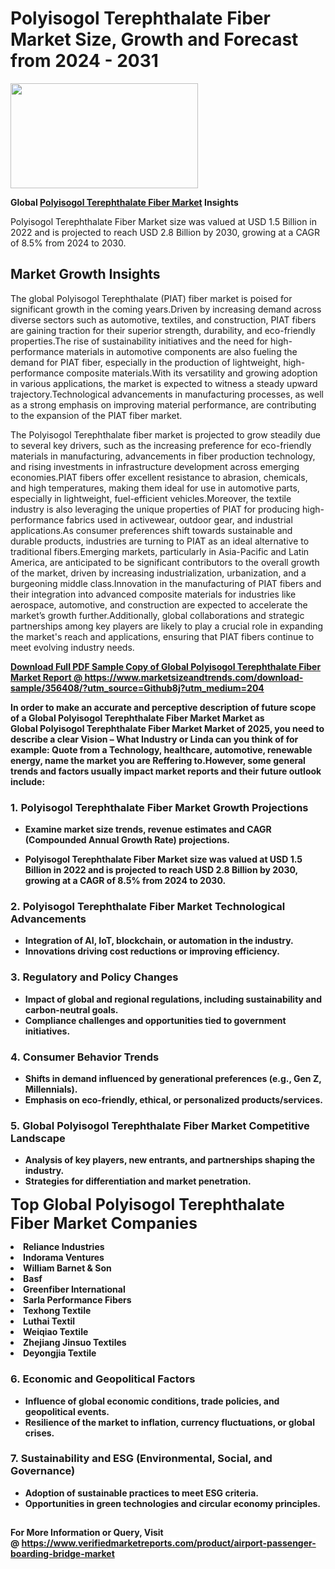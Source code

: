 <H1>Polyisogol Terephthalate Fiber Market Size, Growth and Forecast from 2024 - 2031</H1><img class="aligncenter size-medium wp-image-584254" src="https://thirdeyenews.in/wp-content/uploads/2024/09/Global-Market-Research-300x168.jpeg" alt="" width="300" height="168" /><p><strong>Global&nbsp;<a href="https://www.marketsizeandtrends.com/download-sample/356408/?utm_source=Github8j?utm_medium=204">Polyisogol Terephthalate Fiber Market</a> Insights</strong></p><p>Polyisogol Terephthalate Fiber Market size was valued at USD 1.5 Billion in 2022 and is projected to reach USD 2.8 Billion by 2030, growing at a CAGR of 8.5% from 2024 to 2030.</p><p><h2>Market Growth Insights</h2> <p>The global Polyisogol Terephthalate (PIAT) fiber market is poised for significant growth in the coming years.Driven by increasing demand across diverse sectors such as automotive, textiles, and construction, PIAT fibers are gaining traction for their superior strength, durability, and eco-friendly properties.The rise of sustainability initiatives and the need for high-performance materials in automotive components are also fueling the demand for PIAT fiber, especially in the production of lightweight, high-performance composite materials.With its versatility and growing adoption in various applications, the market is expected to witness a steady upward trajectory.Technological advancements in manufacturing processes, as well as a strong emphasis on improving material performance, are contributing to the expansion of the PIAT fiber market.</p> <p><strong><a href="#"></a></strong></p> <p>The Polyisogol Terephthalate fiber market is projected to grow steadily due to several key drivers, such as the increasing preference for eco-friendly materials in manufacturing, advancements in fiber production technology, and rising investments in infrastructure development across emerging economies.PIAT fibers offer excellent resistance to abrasion, chemicals, and high temperatures, making them ideal for use in automotive parts, especially in lightweight, fuel-efficient vehicles.Moreover, the textile industry is also leveraging the unique properties of PIAT for producing high-performance fabrics used in activewear, outdoor gear, and industrial applications.As consumer preferences shift towards sustainable and durable products, industries are turning to PIAT as an ideal alternative to traditional fibers.Emerging markets, particularly in Asia-Pacific and Latin America, are anticipated to be significant contributors to the overall growth of the market, driven by increasing industrialization, urbanization, and a burgeoning middle class.Innovation in the manufacturing of PIAT fibers and their integration into advanced composite materials for industries like aerospace, automotive, and construction are expected to accelerate the market’s growth further.Additionally, global collaborations and strategic partnerships among key players are likely to play a crucial role in expanding the market's reach and applications, ensuring that PIAT fibers continue to meet evolving industry needs.<p><strong><a href="#"></p><p><span class=""><strong>Download Full PDF Sample Copy of Global Polyisogol Terephthalate Fiber Market Report</strong> @ <a href="https://www.marketsizeandtrends.com/download-sample/356408/?utm_source=Github8j?utm_medium=204" target="_blank">https://www.marketsizeandtrends.com/download-sample/356408/?utm_source=Github8j?utm_medium=204</a></span></p><p>In order to make an accurate and perceptive description of future scope of a Global&nbsp;Polyisogol Terephthalate Fiber Market Market as Global&nbsp;Polyisogol Terephthalate Fiber Market Market of 2025, you need to describe a clear Vision &ndash; What Industry or Linda can you think of for example: Quote from a Technology, healthcare, automotive, renewable energy, name the market you are Reffering to.However, some general trends and factors usually impact market reports and their future outlook include:</p><h3>1.&nbsp;<strong>Polyisogol Terephthalate Fiber Market Growth Projections</strong></h3><ul><li>Examine market size trends, revenue estimates and CAGR (Compounded Annual Growth Rate) projections.</li><li><p>Polyisogol Terephthalate Fiber Market size was valued at USD 1.5 Billion in 2022 and is projected to reach USD 2.8 Billion by 2030, growing at a CAGR of 8.5% from 2024 to 2030.</p></li></ul><h3>2.&nbsp;<strong>Polyisogol Terephthalate Fiber Market Technological Advancements</strong></h3><ul><li>Integration of AI, IoT, blockchain, or automation in the industry.</li><li>Innovations driving cost reductions or improving efficiency.</li></ul><h3>3.&nbsp;<strong>Regulatory and Policy Changes</strong></h3><ul><li>Impact of global and regional regulations, including sustainability and carbon-neutral goals.</li><li>Compliance challenges and opportunities tied to government initiatives.</li></ul><h3>4.&nbsp;<strong>Consumer Behavior Trends</strong></h3><ul><li>Shifts in demand influenced by generational preferences (e.g., Gen Z, Millennials).</li><li>Emphasis on eco-friendly, ethical, or personalized products/services.</li></ul><h3>5.&nbsp;<strong>Global Polyisogol Terephthalate Fiber Market Competitive Landscape</strong></h3><ul><li>Analysis of key players, new entrants, and partnerships shaping the industry.</li><li>Strategies for differentiation and market penetration.</li></ul><p data-pm-slice="1 1 []"><span style="color: inherit; font-family: inherit; font-size: 25px;">Top Global Polyisogol Terephthalate Fiber Market Companies</span></p><div class="" data-test-id=""><p><li>Reliance Industries</li><li> Indorama Ventures</li><li> William Barnet & Son</li><li> Basf</li><li> Greenfiber International</li><li> Sarla Performance Fibers</li><li> Texhong Textile</li><li> Luthai Textil</li><li> Weiqiao Textile</li><li> Zhejiang Jinsuo Textiles</li><li> Deyongjia Textile</li></p></div><h3>6.&nbsp;<strong>Economic and Geopolitical Factors</strong></h3><ul><li>Influence of global economic conditions, trade policies, and geopolitical events.</li><li>Resilience of the market to inflation, currency fluctuations, or global crises.</li></ul><h3>7.&nbsp;<strong>Sustainability and ESG (Environmental, Social, and Governance)</strong></h3><ul><li>Adoption of sustainable practices to meet ESG criteria.</li><li>Opportunities in green technologies and circular economy principles.</li></ul><h2><strong style="font-size: 14px;">For More Information or Query, Visit @&nbsp;</strong><a style="background-color: #ffffff; font-size: 14px;" href="https://www.marketsizeandtrends.com/report/polyisogol-terephthalate-fiber-market/" target="_blank">https://www.verifiedmarketreports.com/product/airport-passenger-boarding-bridge-market</a></h2>